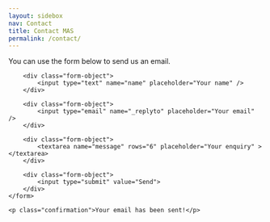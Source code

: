 ```yaml
---
layout: sidebox
nav: Contact
title: Contact MAS
permalink: /contact/
---
```


You can use the form below to send us an email.

<div id="form">
    <form name="contact" method="POST" action="https://formspree.io/medievalarcherysociety@gmail.com">
        <input type="hidden" name="_subject" value="MAS Website Contact" />
        <input type="hidden" name="_next" value="{{ page.url | replace:'index.html','' | prepend: site.baseurl | prepend: site.url }}#form" />
        <input type="text" name="_gotcha" style="display:none" />
        
        <div class="form-object">
            <input type="text" name="name" placeholder="Your name" />
        </div>
        
        <div class="form-object">
            <input type="email" name="_replyto" placeholder="Your email" />
        </div>
        
        <div class="form-object">
            <textarea name="message" rows="6" placeholder="Your enquiry" ></textarea>
        </div>
        
        <div class="form-object">
            <input type="submit" value="Send">
        </div>
    </form>
    
    <p class="confirmation">Your email has been sent!</p>
</div>
